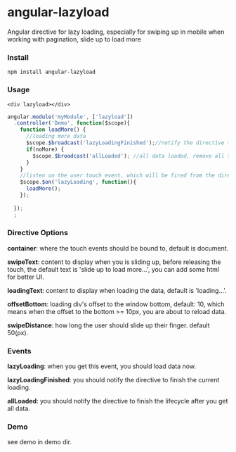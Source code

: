 # angular-lazyload
Angular directive for lazy loading, especially for swiping up in mobile when working with pagination, slide up to load more  
  
### Install

`npm install angular-lazyload`

### Usage

`<div lazyload></div>`

```javascript
angular.module('myModule', ['lazyload'])
  .controller('Demo', function($scope){
    function loadMore() {
      //loading more data
      $scope.$broadcast('lazyLoadingFinished');//notify the directive to finish the current loading
      if(noMore) {
        $scope.$broadcast('allLoaded'); //all data loaded, remove all the touch events
      }
    }
    //listen on the user touch event, which will be fired from the directive
    $scope.$on('lazyLoading', function(){
      loadMore();
    });
    
  });
  ;
```  

### Directive Options

**container**: where the touch events should be bound to, default is document.

**swipeText**: content to display when you is sliding up, before releasing the touch, the default text is 'slide up to load more...', you can add some html for better UI.

**loadingText**: content to display when loading the data, default is 'loading...'.

**offsetBottom**: loading div's offset to the window bottom, default: 10, which means when the offset to the bottom >= 10px, you are about to reload data.

**swipeDistance**: how long the user should slide up their finger. default 50(px).

### Events

**lazyLoading**: when you get this event, you should load data now.

**lazyLoadingFinished**: you should notify the directive to finish the current loading.

**allLoaded**: you should notify the directive to finish the lifecycle after you get all data.

### Demo  

see demo in demo dir.





